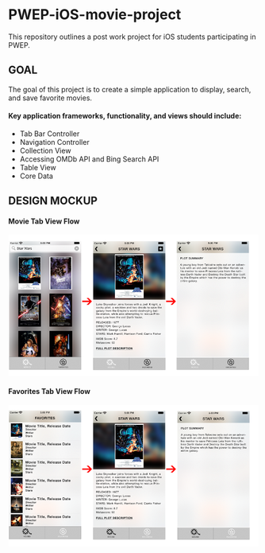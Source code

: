 # PWEP-iOS-movie-project
This repository outlines a post work project for iOS students participating in PWEP.

## GOAL

The goal of this project is to create a simple application to display, search, and save favorite movies.

#### Key application frameworks, functionality, and views should include:

- Tab Bar Controller
- Navigation Controller
- Collection View
- Accessing OMDb API and Bing Search API
- Table View
- Core Data

## DESIGN MOCKUP

#### Movie Tab View Flow

![alt text](assets/movie-tab-flow.png?raw=true "Movie Tab Flow")

#### Favorites Tab View Flow

![alt text](assets/favorites-tab-flow.png?raw=true "Movie Tab Flow")
